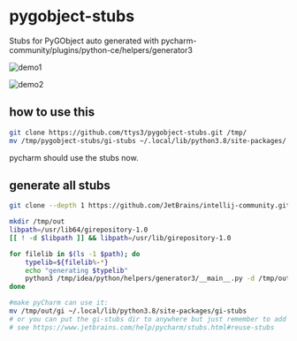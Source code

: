 # pygobject-stubs
Stubs for PyGObject auto generated with pycharm-community/plugins/python-ce/helpers/generator3

![demo1](/Peek-2020-06-06-00-33.gif?raw=true)

![demo2](/Peek-2020-06-06-00-34.gif?raw=true)

## how to use this

```bash
git clone https://github.com/ttys3/pygobject-stubs.git /tmp/
mv /tmp/pygobject-stubs/gi-stubs ~/.local/lib/python3.8/site-packages/
```

pycharm should use the stubs now.

## generate all stubs

```bash
git clone --depth 1 https://github.com/JetBrains/intellij-community.git /tmp/idea

mkdir /tmp/out
libpath=/usr/lib64/girepository-1.0
[[ ! -d $libpath ]] && libpath=/usr/lib/girepository-1.0

for filelib in $(ls -1 $path); do
    typelib=${filelib%-*}
    echo "generating $typelib"
    python3 /tmp/idea/python/helpers/generator3/__main__.py -d /tmp/out -p "gi.repository.$typelib" "$libpath/$filelib"
done

#make pyCharm can use it:
mv /tmp/out/gi ~/.local/lib/python3.8/site-packages/gi-stubs
# or you can put the gi-stubs dir to anywhere but just remember to add to your project
# see https://www.jetbrains.com/help/pycharm/stubs.html#reuse-stubs
```
